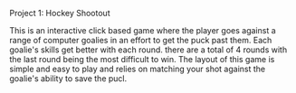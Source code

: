 Project 1: Hockey Shootout

This is an interactive click based game where the player goes against a range of computer goalies in an effort to get the puck past them. Each goalie's skills get better with each round. there are a total of 4 rounds with the last round being the most difficult to win. The layout of this game is simple and easy to play and relies on matching your shot against the goalie's ability to save the pucl. 
